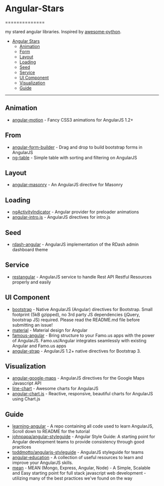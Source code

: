 # Angular-Stars
==============

my stared angular libraries. Inspired by [awesome-python](https://github.com/vinta/awesome-python).

- [Angular Stars](#angular-stars)
    - [Animation](#animation)
    - [Form](#form)
    - [Layout](#layout)
    - [Loading](#loading)
    - [Seed](#seed)
    - [Service](#service)
    - [UI Component](#ui-component)
    - [Visualization](#visualization)
    - [Guide](#guide)

---
## Animation
* [angular-motion](https://github.com/mgcrea/angular-motion) - Fancy CSS3 animations for AngularJS 1.2+

## From
* [angular-form-builder](https://github.com/kelp404/angular-form-builder) - Drag and drop to build bootstrap forms in AngularJS 
* [ng-table](https://github.com/esvit/ng-table) - Simple table with sorting and filtering on AngularJS

## Layout
* [angular-masonry](https://github.com/passy/angular-masonry) - An AngularJS directive for Masonry

## Loading
* [ngActivityIndicator](https://github.com/voronianski/ngActivityIndicator) - Angular provider for preloader animations 
* [angular-intro.js](https://github.com/mendhak/angular-intro.js) - AngularJS directives for intro.js

## Seed
* [rdash-angular](https://github.com/rdash/rdash-angular) - AngularJS implementation of the RDash admin dashboard theme

## Service
* [restangular](https://github.com/mgonto/restangular) - AngularJS service to handle Rest API Restful Resources properly and easily

## UI Component
* [bootstrap](https://github.com/angular-ui/bootstrap) - Native AngularJS (Angular) directives for Bootstrap. Small footprint (5kB gzipped), no 3rd party JS dependencies (jQuery, bootstrap JS) required. Please read the README.md file before submitting an issue!
* [material](https://github.com/angular/material) - Material design for Angular
* [famous-angular](https://github.com/Famous/famous-angular) - Bring structure to your Famo.us apps with the power of AngularJS. Famo.us/Angular integrates seamlessly with existing Angular and Famo.us apps
* [angular-strap](https://github.com/mgcrea/angular-strap) - AngularJS 1.2+ native directives for Bootstrap 3.

## Visualization
* [angular-google-maps](https://github.com/angular-ui/angular-google-maps) - AngularJS directives for the Google Maps Javascript API
* [line-chart](https://github.com/n3-charts/line-chart) - Awesome charts for AngularJS
* [angular-chart.js](https://github.com/jtblin/angular-chart.js) - Reactive, responsive, beautiful charts for AngularJS using Chart.js

## Guide
* [learning-angular](https://github.com/zafarali/learning-angular) - A repo containing all code used to learn AngularJS, Scroll down to README for the tutorial
* [johnpapa/angular-styleguide](https://github.com/johnpapa/angular-styleguide) - Angular Style Guide: A starting point for Angular development teams to provide consistency through good practices
* [toddmotto/angularjs-styleguide](https://github.com/toddmotto/angularjs-styleguide) - AngularJS styleguide for teams
* [angular-education](https://github.com/timjacobi/angular-education) - A collection of useful resources to learn and improve your AngularJS skills.
* [mean](https://github.com/linnovate/mean) - MEAN (Mongo, Express, Angular, Node) - A Simple, Scalable and Easy starting point for full stack javascript web development - utilizing many of the best practices we've found on the way 

